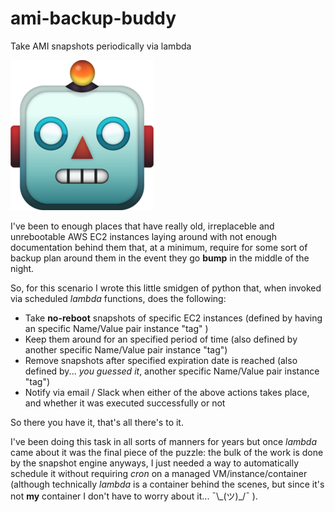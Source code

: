 # ami-backup-buddy
Take AMI snapshots periodically via lambda

![Robot](robot-emoji.png "Robot")

I've been to enough places that have really old, irreplaceble and unrebootable AWS EC2 instances laying around with not enough documentation behind them that, at a minimum, require for some sort of backup plan around them in the event they go **bump** in the middle of the night.

So, for this scenario I wrote this little smidgen of python that, when invoked via scheduled *lambda* functions, does the following:

- Take **no-reboot** snapshots of specific EC2 instances (defined by having an specific Name/Value pair instance "tag" )
- Keep them around for an specified period of time (also defined by another specific Name/Value pair instance "tag")
- Remove snapshots after specified expiration date is reached (also defined by... *you guessed it*, another specific Name/Value pair instance "tag")
- Notify via email / Slack when either of the above actions takes place, and whether it was executed successfully or not

So there you have it, that's all there's to it.

I've been doing this task in all sorts of manners for years but once *lambda* came about it was the final piece of the puzzle: the bulk of the work is done by the snapshot engine anyways, I just needed a way to automatically schedule it without requiring *cron* on a managed VM/instance/container (although technically *lambda* is a container behind the scenes, but since it's not **my** container I don't have to worry about it... ¯\\\_(ツ)\_/¯  ).
